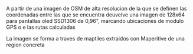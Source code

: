 A partir de una imagen de OSM de alta resolucion de la que se definen las coordenadas entre las
que se encuentra deuvelve una imagen de 128x64 para pantallas oled SSD1306 de 0,96", marcando ubicaciones
de modulo GPS o e las rutas calculadas

La imagen se forma a traves de maptiles extraidos con Maperitive de una region concreta
